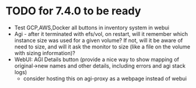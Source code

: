 # TODO for 7.4.0 to be ready

* Test GCP,AWS,Docker all buttons in inventory system in webui
* Agi - after it terminated with efs/vol, on restart, will it remember which instance size was used for a given volume? If not, will it be aware of need to size, and will it ask the monitor to size (like a file on the volume with sizing information)?
* WebUI: AGI Details button (provide a nice way to show mapping of original->new names and other details, including errors and agi stack logs)
  * consider hosting this on agi-proxy as a webpage instead of webui

